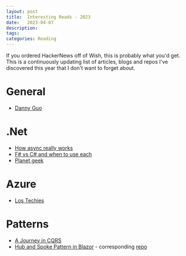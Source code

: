 ```yaml
---
layout: post
title:  Interesting Reads - 2023
date:   2023-04-07
description: 
tags: 
categories: Reading
---
```

If you ordered HackerNews off of Wish, this is probably what you'd get. This is a continuously updating list of articles, blogs and repos I've discovered this year that I don't want to forget about.
# General
- [Danny Guo](https://www.dannyguo.com/blog/why-i-blog)

# .Net
- [How async really works](https://devblogs.microsoft.com/dotnet/how-async-await-really-works/)
- [F# vs C# and when to use each](https://www.youtube.com/watch?v=vOcTPUiBQgc)
- [Planet geek](https://www.planetgeek.ch/)
# Azure
- [Los Techies](https://lostechies.com/)

# Patterns
- [A Journey in CQRS](https://learn.microsoft.com/en-us/previous-versions/msp-n-p/jj554200(v=pandp.10))
- [Hub and Spoke Pattern in Blazor](https://www.youtube.com/watch?v=SxfUHLAfC8k) - corresponding [repo](https://github.com/jeffreypalermo/blazormvc)


